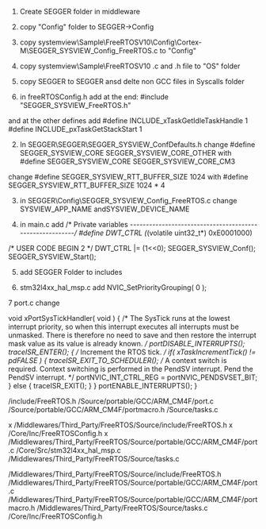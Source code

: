 1. Create SEGGER folder in middleware
2. copy "Config" folder to SEGGER->Config
3. copy systemview\Sample\FreeRTOSV10\Config\Cortex-M\SEGGER_SYSVIEW_Config_FreeRTOS.c 
to "Config"
4. copy systemview\Sample\FreeRTOSV10 .c and .h file to "OS" folder
5. copy SEGGER to SEGGER ansd delte non GCC files in Syscalls folder

1. in freeRTOSConfig.h add
at the end:
#include "SEGGER_SYSVIEW_FreeRTOS.h"

and at the other defines add
#define INCLUDE_xTaskGetIdleTaskHandle 1
#define INCLUDE_pxTaskGetStackStart 1

2. In SEGGER\SEGGER\SEGGER_SYSVIEW_ConfDefaults.h
change 
#define SEGGER_SYSVIEW_CORE SEGGER_SYSVIEW_CORE_OTHER
with 
#define SEGGER_SYSVIEW_CORE SEGGER_SYSVIEW_CORE_CM3

change
#define SEGGER_SYSVIEW_RTT_BUFFER_SIZE          1024
with 
#define SEGGER_SYSVIEW_RTT_BUFFER_SIZE          1024 * 4

3. in SEGGER\Config\SEGGER_SYSVIEW_Config_FreeRTOS.c
change SYSVIEW_APP_NAME andSYSVIEW_DEVICE_NAME

4. in main.c add
/* Private variables ---------------------------------------------------------*/
#define DWT_CTRL (*(volatile uint32_t*) 0xE0001000)

/* USER CODE BEGIN 2 */
DWT_CTRL |= (1<<0);
SEGGER_SYSVIEW_Conf();
SEGGER_SYSVIEW_Start();

5. add SEGGER Folder to includes

6. stm32l4xx_hal_msp.c add
NVIC_SetPriorityGrouping( 0 );

7 port.c change

void xPortSysTickHandler( void )
{
	/* The SysTick runs at the lowest interrupt priority, so when this interrupt
	executes all interrupts must be unmasked.  There is therefore no need to
	save and then restore the interrupt mask value as its value is already
	known. */
	portDISABLE_INTERRUPTS();
	traceISR_ENTER();
	{
		/* Increment the RTOS tick. */
		if( xTaskIncrementTick() != pdFALSE )
		{
			traceISR_EXIT_TO_SCHEDULER();
			/* A context switch is required.  Context switching is performed in
			the PendSV interrupt.  Pend the PendSV interrupt. */
			portNVIC_INT_CTRL_REG = portNVIC_PENDSVSET_BIT;
		}
		else {
			traceISR_EXIT();
		}
	}
	portENABLE_INTERRUPTS();
}


/include/FreeRTOS.h
/Source/portable/GCC/ARM_CM4F/port.c
/Source/portable/GCC/ARM_CM4F/portmacro.h
/Source/tasks.c

x /Middlewares/Third_Party/FreeRTOS/Source/include/FreeRTOS.h
x /Core/Inc/FreeRTOSConfig.h
x /Middlewares/Third_Party/FreeRTOS/Source/portable/GCC/ARM_CM4F/port.c
/Core/Src/stm32l4xx_hal_msp.c
/Middlewares/Third_Party/FreeRTOS/Source/tasks.c

/Middlewares/Third_Party/FreeRTOS/Source/include/FreeRTOS.h
/Middlewares/Third_Party/FreeRTOS/Source/portable/GCC/ARM_CM4F/port.c
/Middlewares/Third_Party/FreeRTOS/Source/portable/GCC/ARM_CM4F/portmacro.h
/Middlewares/Third_Party/FreeRTOS/Source/tasks.c
/Core/Inc/FreeRTOSConfig.h
